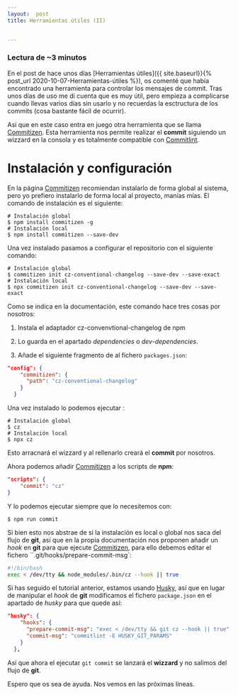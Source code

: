 ```yaml
---
layout:  post
title: Herramientas útiles (II)


---
```


### Lectura de ~3 minutos

En el post de hace unos días [Herramientas útiles]({{ site.baseurl}}{% post_url 2020-10-07-Herramientas-útiles %}), os comenté que había encontrado una herramienta para controlar los mensajes de commit. Tras unos días de uso me di cuenta que es muy útil, pero empieza a complicarse cuando llevas varios días sin usarlo y no recuerdas la esctructura de los commits (cosa bastante fácil de ocurrir).

Así que en este caso entra en juego otra herramienta que se llama [Commitizen](https://github.com/commitizen/cz-cli). Esta herramienta nos permite realizar el **commit** siguiendo un wizzard en la consola y es totalmente compatible con [Commitlint](https://github.com/conventional-changelog/commitlint).

# Instalación y configuración

En la página [Commitizen](https://github.com/commitizen/cz-cli) recomiendan instalarlo  de forma global al sistema, pero yo prefiero instalarlo de forma local al proyecto, manías mías. El comando de instalación es el siguiente:

```shell
# Instalación global
$ npm install commitizen -g
# Instalación local
$ npm install commitizen --save-dev
```

Una vez instalado pasamos a configurar el repositorio con el siguiente comando:

```shell
# Instalación global
$ commitizen init cz-conventional-changelog --save-dev --save-exact
# Instalación local
$ npx commitizen init cz-conventional-changelog --save-dev --save-exact
```

Como se indica en la documentación, este comando hace tres cosas por nosotros:

1. Instala el adaptador cz-convenvtional-changelog de npm

2. Lo guarda en el apartado *dependencies* o *dev-dependencies*.

3. Añade el siguiente fragmento de al fichero `packages.json`:

```json
"config": {
    "commitizen": {
      "path": "cz-conventional-changelog"
    }
  }
```

Una vez instalado lo podemos ejecutar :

```shell
# Instalación global
$ cz
# Instalación local
$ npx cz
```

Esto arracnará el wizzard y al rellenarlo creará el **commit** por nosotros.

Ahora podemos añadir [Commitizen](https://github.com/commitizen/cz-cli) a los scripts de **npm**:

```json
"scripts": {
    "commit": "cz"
}
```

Y lo podemos ejecutar siempre que lo necesitemos con:

```shell
$ npm run commit
```

Si bien esto nos abstrae de si la instalación es local o global nos saca del flujo de **git**, así que en la propia documentación nos proponen añadir un *hook* en **git** para que ejecute [Commitizen](https://github.com/commitizen/cz-cli), para ello debemos editar el fichero ``.git/hooks/prepare-commit-msg`:

```sh
#!/bin/bash
exec < /dev/tty && node_modules/.bin/cz --hook || true
```

Si has seguido el tutorial anterior, estamos usando [Husky](https://github.com/typicode/husky), así que en lugar de manipular el *hook* de **git** modificamos el fichero `package.json` en el apartado de *husky* para que quede así:

```json
"husky": {
    "hooks": {
      "prepare-commit-msg": "exec < /dev/tty && git cz --hook || true",
      "commit-msg": "commitlint -E HUSKY_GIT_PARAMS"
    }
  },
```

Así que ahora el ejecutar `git commit` se lanzará el **wizzard** y no salimos del flujo de **git**.

Espero que os sea de ayuda. Nos vemos en las próximas líneas.












